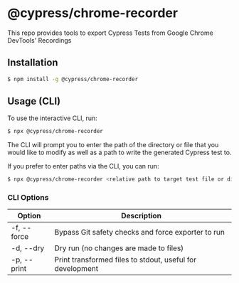 # @cypress/chrome-recorder

This repo provides tools to export Cypress Tests from Google Chrome DevTools' Recordings

## Installation

```sh
$ npm install -g @cypress/chrome-recorder
```

## Usage (CLI)

To use the interactive CLI, run:

```sh
$ npx @cypress/chrome-recorder
```

The CLI will prompt you to enter the path of the directory or file that you would like to modify as well as a path to write the generated Cypress test to.

If you prefer to enter paths via the CLI, you can run:

```sh
$ npx @cypress/chrome-recorder <relative path to target test file or directory>
```

### CLI Options

| Option      | Description                                               |
| ----------- | --------------------------------------------------------- |
| -f, --force | Bypass Git safety checks and force exporter to run        |
| -d, --dry   | Dry run (no changes are made to files)                    |
| -p, --print | Print transformed files to stdout, useful for development |
